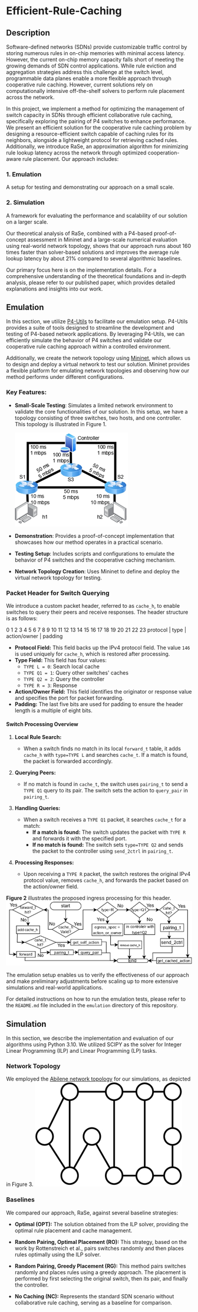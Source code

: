 # Efficient-Rule-Caching

## Description

Software-defined networks (SDNs) provide customizable traffic control by storing numerous rules in on-chip memories with minimal access latency. However, the current on-chip memory capacity falls short of meeting the growing demands of SDN control applications. While rule eviction and aggregation strategies address this challenge at the switch level, programmable data planes enable a more flexible approach through cooperative rule caching. However, current solutions rely on computationally intensive off-the-shelf solvers to perform rule placement across the network.

In this project, we implement a method for optimizing the management of switch capacity in SDNs through efficient collaborative rule caching, specifically exploring the pairing of P4 switches to enhance performance. We present an efficient solution for the cooperative rule caching problem by designing a resource-efficient switch capable of caching rules for its neighbors, alongside a lightweight protocol for retrieving cached rules. Additionally, we introduce RaSe, an approximation algorithm for minimizing rule lookup latency across the network through optimized cooperation-aware rule placement. Our approach includes:

### 1. Emulation
A setup for testing and demonstrating our approach on a small scale.

### 2. Simulation
A framework for evaluating the performance and scalability of our solution on a larger scale.

Our theoretical analysis of RaSe, combined with a P4-based proof-of-concept assessment in Mininet and a large-scale numerical evaluation using real-world network topology, shows that our approach runs about 160 times faster than solver-based solutions and improves the average rule lookup latency by about 21% compared to several algorithmic baselines.

Our primary focus here is on the implementation details. For a comprehensive understanding of the theoretical foundations and in-depth analysis, please refer to our published paper, which provides detailed explanations and insights into our work.
## Emulation

In this section, we utilize [P4-Utils](https://nsg-ethz.github.io/p4-utils/introduction.html) to facilitate our emulation setup. P4-Utils provides a suite of tools designed to streamline the development and testing of P4-based network applications. By leveraging P4-Utils, we can efficiently simulate the behavior of P4 switches and validate our cooperative rule caching approach within a controlled environment.

Additionally, we create the network topology using [Mininet](http://mininet.org/), which allows us to design and deploy a virtual network to test our solution. Mininet provides a flexible platform for emulating network topologies and observing how our method performs under different configurations.

### Key Features:
- **Small-Scale Testing**: Simulates a limited network environment to validate the core functionalities of our solution. In this setup, we have a topology consisting of three switches, two hosts, and one controller. This topology is illustrated in Figure 1.

   ![Figure 1: Network Topology](images/figure1.jpg)

- **Demonstration**: Provides a proof-of-concept implementation that showcases how our method operates in a practical scenario.
- **Testing Setup**: Includes scripts and configurations to emulate the behavior of P4 switches and the cooperative caching mechanism.
- **Network Topology Creation**: Uses Mininet to define and deploy the virtual network topology for testing.

### Packet Header for Switch Querying

We introduce a custom packet header, referred to as `cache_h`, to enable switches to query their peers and receive responses. The header structure is as follows:


0 1 2 3 4 5 6 7 8 9 10 11 12 13 14 15 16 17 18 19 20 21 22 23
protocol | type | action/owner | padding


- **Protocol Field:** This field backs up the IPv4 protocol field. The value `146` is used uniquely for `cache_h`, which is restored after processing.
- **Type Field:** This field has four values:
  - `TYPE L = 0`: Search local cache
  - `TYPE Q1 = 1`: Query other switches' caches
  - `TYPE Q2 = 2`: Query the controller
  - `TYPE R = 3`: Response
- **Action/Owner Field:** This field identifies the originator or response value and specifies the port for packet forwarding.
- **Padding:** The last five bits are used for padding to ensure the header length is a multiple of eight bits.

#### Switch Processing Overview

1. **Local Rule Search:**
   - When a switch finds no match in its local `forward_t` table, it adds `cache_h` with `type=TYPE L` and searches `cache_t`. If a match is found, the packet is forwarded accordingly.

2. **Querying Peers:**
   - If no match is found in `cache_t`, the switch uses `pairing_t` to send a `TYPE Q1` query to its pair. The switch sets the action to `query_pair` in `pairing_t`.

3. **Handling Queries:**
   - When a switch receives a `TYPE Q1` packet, it searches `cache_t` for a match:
     - **If a match is found:** The switch updates the packet with `TYPE R` and forwards it with the specified port.
     - **If no match is found:** The switch sets `type=TYPE Q2` and sends the packet to the controller using `send_2ctrl` in `pairing_t`.

4. **Processing Responses:**
   - Upon receiving a `TYPE R` packet, the switch restores the original IPv4 protocol value, removes `cache_h`, and forwards the packet based on the action/owner field.

**Figure 2** illustrates the proposed ingress processing for this header.
![Figure 2: Flow Chart](images/figure2.jpg)

The emulation setup enables us to verify the effectiveness of our approach and make preliminary adjustments before scaling up to more extensive simulations and real-world applications.

For detailed instructions on how to run the emulation tests, please refer to the `README.md` file included in the `emulation` directory of this repository.

## Simulation

In this section, we describe the implementation and evaluation of our algorithms using Python 3.10. We utilized SCIPY as the solver for Integer Linear Programming (ILP) and Linear Programming (LP) tasks.

### Network Topology

We employed the [Abilene network topology](https://www.cs.utexas.edu/~yaron/abilene/) for our simulations, as depicted in Figure 3.
![Figure 3b: Abilene Network Topology](images/figure3.jpg)

### Baselines

We compared our approach, RaSe, against several baseline strategies:

- **Optimal (OPT):** The solution obtained from the ILP solver, providing the optimal rule placement and cache management.

- **Random Pairing, Optimal Placement (RO):** This strategy, based on the work by Rottenstreich et al., pairs switches randomly and then places rules optimally using the ILP solver.

- **Random Pairing, Greedy Placement (RG):** This method pairs switches randomly and places rules using a greedy approach. The placement is performed by first selecting the original switch, then its pair, and finally the controller.

- **No Caching (NC):** Represents the standard SDN scenario without collaborative rule caching, serving as a baseline for comparison.






